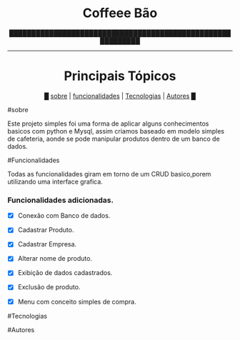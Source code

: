 <h1 align =CENTER>Coffeee Bão</h1>
<p align = CENTER>███████████████████████████████████████████████████████████</p>
<hr>



<h1 align =center>Principais Tópicos</h1>

<p align =CENTER>
█
<a  href='#sobre'>sobre</a> |
<a href='#funcionalidades'>funcionalidades</a> |
<a href='#tecnologias'>Tecnologias</a> |
<a href='#autores'>Autores</a> 
█
</p>




#sobre
<p>Este projeto simples foi uma forma de aplicar alguns conhecimentos basicos com python e Mysql, assim criamos baseado  em modelo simples de cafeteria, aonde se pode manipular produtos dentro de um banco de dados.</p>

#Funcionalidades


<p>Todas as funcionalidades giram em torno de um CRUD basico,porem utilizando uma interface grafica. </p>

### Funcionalidades adicionadas.
   - [x] Conexão com Banco de dados.
   - [x] Cadastrar Produto.
   - [x] Cadastrar Empresa.
   - [x] Alterar nome de produto.
   - [x] Exibição de dados cadastrados.
   - [x] Exclusão de produto.
   - [x] Menu com conceito simples de compra.








#Tecnologias 

#Autores